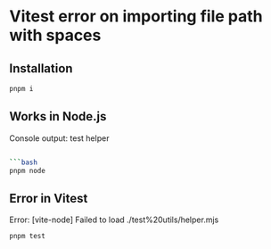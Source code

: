 # Vitest error on importing file path with spaces

## Installation

```bash
pnpm i
```

## Works in Node.js

Console output: test helper

```bash

```bash
pnpm node
```

## Error in Vitest

Error: [vite-node] Failed to load ./test%20utils/helper.mjs

```bash
pnpm test
```
